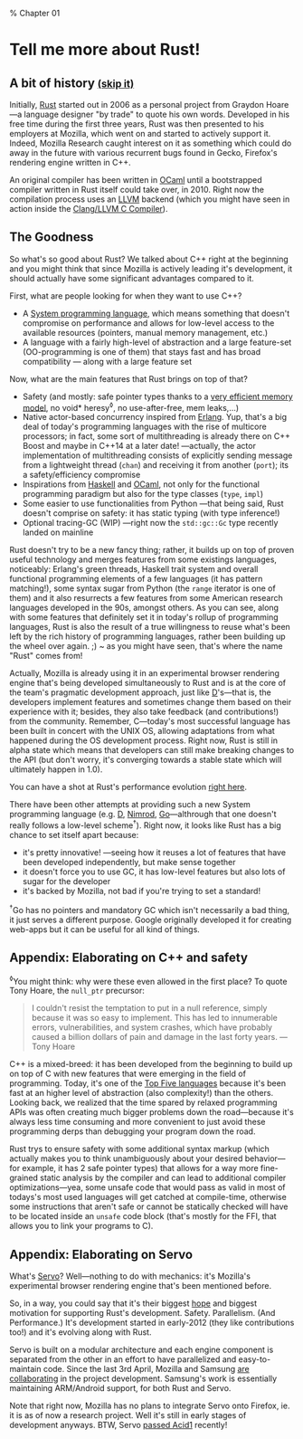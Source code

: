 % Chapter 01

Tell me more about Rust!
========================

A bit of history <small>[(skip it)](#the-goodness)</small>
----------------

Initially, [Rust] started out in 2006 as a personal project from Graydon Hoare&mdash;a language designer "by trade" to quote his own words. Developed in his free time during the first three years, Rust was then presented to his employers at Mozilla, which went on and started to actively support it. Indeed, Mozilla Research caught interest on it as something which could do away in the future with various recurrent bugs found in Gecko, Firefox's rendering engine written in C++.

An original compiler has been written in [OCaml] until a bootstrapped compiler written in Rust itself could take over, in 2010. Right now the compilation process uses an [LLVM] backend (which you might have seen in action inside the [Clang/LLVM C Compiler]).

The Goodness
------------

So what's so good about Rust? We talked about C++ right at the beginning and you might think that since Mozilla is actively leading it's development, it should actually have some significant advantages compared to it.

First, what are people looking for when they want to use C++?

- A [System programming language], which means something that doesn't compromise on performance and allows for low-level access to the available resources (pointers, manual memory management, etc.)
- A language with a fairly high-level of abstraction and a large feature-set (OO-programming is one of them) that stays fast and has broad compatibility &mdash; along with a large feature set

Now, what are the main features that Rust brings on top of that?

- Safety (and mostly: safe pointer types thanks to a [very efficient memory model], no void* heresy<sup>&loz;</sup>, no use-after-free, mem leaks,...)
- Native actor-based concurrency inspired from [Erlang]. Yup, that's a big deal of today's programming languages with the rise of multicore processors; in fact, some sort of multithreading is already there on C++ Boost and maybe in C++14 at a later date! &mdash;actually, the actor implementation of multithreading consists of explicitly sending message from a lightweight thread (`chan`) and receiving it from another (`port`); its a safety/efficiency compromise
- Inspirations from [Haskell] and [OCaml], not only for the functional programming paradigm but also for the type classes (`type`, `impl`)
- Some easier to use functionalities from Python &mdash;that being said, Rust doesn't comprise on safety: it has static typing (with type inference!)
- Optional tracing-GC (WIP) &mdash;right now the `std::gc::Gc` type recently landed on mainline

Rust doesn't try to be a new fancy thing; rather, it builds up on top of proven useful technology and merges features from some existings languages, noticeably: Erlang's green threads, Haskell trait system and overall functional programming elements of a few languages (it has pattern matching!), some syntax sugar from Python (the `range` iterator is one of them) and it also resurrects a few features from some American research languages developed in the 90s, amongst others.
As you can see, along with some features that definitely set it in today's rollup of programming languages, Rust is also the result of a true willingness to reuse what's been left by the rich history of programming languages, rather been building up the wheel over again. ;) ~ as you might have seen, that's where the name "Rust" comes from!

Actually, Mozilla is already using it in an experimental browser rendering engine that's being developed simultaneously to Rust and is at the core of the team's pragmatic development approach, just like [D]'s&mdash;that is, the developers implement features and sometimes change them based on their experience with it; besides, they also take feedback (and contributions!) from the community.
Remember, C&mdash;today's most successful language has been built in concert with the UNIX OS, allowing adaptations from what happened during the OS development process. Right now, Rust is still in alpha state which means that developers can still make breaking changes to the API (but don't worry, it's converging towards a stable state which will ultimately happen in 1.0).

You can have a shot at Rust's performance evolution [right here](http://huonw.github.io/isrustfastyet/).

There have been other attempts at providing such a new System programming language (e.g. [D], [Nimrod], [Go]&mdash;althrough that one doesn't really follows a low-level scheme<sup>&dagger;</sup>).
Right now, it looks like Rust has a big chance to set itself apart because:
- it's pretty innovative! &mdash;seeing how it reuses a lot of features that have been developed independently, but make sense together
- it doesn't force you to use GC, it has low-level features but also lots of sugar for the developer
- it's backed by Mozilla, not bad if you're trying to set a standard!

<sup>&dagger;</sup>Go has no pointers and mandatory GC which isn't necessarily a bad thing, it just serves a different purpose. Google originally developed it for creating web-apps but it can be useful for all kind of things.

Appendix: Elaborating on C++ and safety
---------------------------------------

<sup>&loz;</sup>You might think: why were these even allowed in the first place? To quote Tony Hoare, the `null_ptr` precursor:

> I couldn't resist the temptation to put in a null reference, simply because it was so easy to implement. This has led to innumerable errors, vulnerabilities, and system crashes, which have probably caused a billion dollars of pain and damage in the last forty years.
> &mdash; Tony Hoare

C++ is a mixed-breed: it has been developed from the beginning to build up on top of C with new features that were emerging in the field of programming. Today, it's one of the [Top Five languages] because it's been fast at an higher level of abstraction (also complexity!) than the others.
Looking back, we realized that the time spared by relaxed programming APIs was often creating much bigger problems down the road&mdash;because it's always less time consuming and more convenient to just avoid these programming derps than debugging your program down the road.

Rust trys to ensure safety with some additional syntax markup (which actually makes you to think unambiguously about your desired behavior&mdash;for example, it has 2 safe pointer types) that allows for a way more fine-grained static analysis by the compiler and can lead to additional compiler optimizations&mdash;yea, some unsafe code that would pass as valid in most of todays's most used languages will get catched at compile-time, otherwise some instructions that aren't safe or cannot be statically checked will have to be located inside an `unsafe` code block (that's mostly for the FFI, that allows you to link your programs to C).

Appendix: Elaborating on Servo
------------------------------

What's [Servo](https://github.com/mozilla/servo)? Well&mdash;nothing to do with mechanics: it's Mozilla's experimental browser rendering engine that's been mentioned before.

So, in a way, you could say that it's their biggest [hope](http://people.mozilla.org/~roc/Samsung/MozillaRustAndServo.pdf#10) and biggest motivation for supporting Rust's development. Safety. Parallelism. (And Performance.)
It's development started in early-2012 (they like contributions too!) and it's evolving along with Rust.

Servo is built on a modular architecture and each engine component is separated from the other in an effort to have parallelized and easy-to-maintain code. Since the last 3rd April, Mozilla and Samsung [are collaborating](https://blog.mozilla.org/blog/2013/04/03/mozilla-and-samsung-collaborate-on-next-generation-web-browser-engine/) in the project development. Samsung's work is essentially maintaining ARM/Android support, for both Rust and Servo.

Note that right now, Mozilla has no plans to integrate Servo onto Firefox, ie. it is as of now a research project. Well it's still in early stages of development anyways. BTW, Servo [passed Acid1](https://github.com/mozilla/servo/wiki/Acid-test-features) recently!

[Rust]: http://www.rust-lang.org/
[Mozilla Research]: http://www.mozilla.org/en-US/research/projects/
[OCaml]: http://caml.inria.fr/ocaml/index.fr.html
[LLVM]: http://llvm.org/
[Clang/LLVM C Compiler]: http://clang.llvm.org/
[System programming language]: http://en.wikipedia.org/wiki/System_programming_language
[very efficient memory model]: http://static.rust-lang.org/doc/master/tutorial.html#boxes
[Erlang]: http://www.erlang.org/
[Haskell]: http://www.haskell.org/
[D]: http://dlang.org/
[Nimrod]: http://nimrod-lang.org/
[Go]: http://golang.org/
[Top Five languages]: http://www.tiobe.com/index.php/content/paperinfo/tpci/index.html